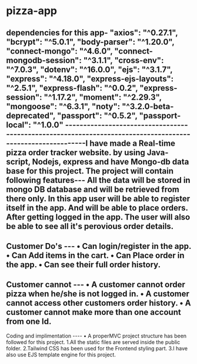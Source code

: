 # pizza-app
dependencies for this app-
"axios": "^0.27.1",
"bcrypt": "^5.0.1",
"body-parser": "^1.20.0",
"connect-mongo": "^4.6.0",
"connect-mongodb-session": "^3.1.1",
"cross-env": "^7.0.3",
"dotenv": "^16.0.0",
"ejs": "^3.1.7",
"express": "^4.18.0",
"express-ejs-layouts": "^2.5.1",
"express-flash": "^0.0.2",
"express-session": "^1.17.2",
"moment": "^2.29.3",
"mongoose": "^6.3.1",
"noty": "^3.2.0-beta-deprecated",
"passport": "^0.5.2",
"passport-local": "^1.0.0"
-----------------------------------------------------------------------------------------------------------I have made a  Real-time pizza order tracker website. by using Java-script, Nodejs, express and have Mongo-db data base for this project. 
The project will contain following features--- 
All the data will be stored in mongo DB database and will be retrieved from there only.
In this app user will be able to register itself in the app. And will be able to place orders. After getting logged in the app. The user will also be able to see all it's perovious order details.
---------------------------------------------------------------------------------------------------
Customer Do's ---
•	Can login/register in the app.
•	Can Add items in the cart.
•	Can Place order in the app.
•	Can see their full order history.
--------------------------------------------------------------------------------------------------
Customer cannot ---
•	A customer cannot order pizza when he/she is not logged in.
•   A customer cannot access other customers order history.
•   A customer cannot make more than one account from one Id.
--------------------------------------------------------------------------------------------------
Coding and implimentation ----
•	A properMVC project structure has been followed for this project. 
1.All the static files are served inside the public folder.
2.Tailwind  CSS has been used for the Frontend styling part.
3.I have also use EJS template engine for this project.








